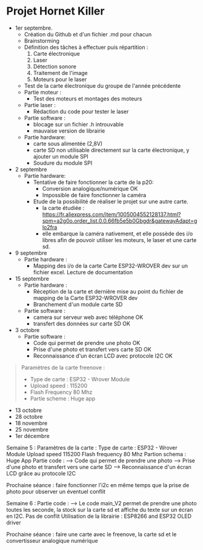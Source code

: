 # Projet Hornet Killer 

* 1er septembre.
  - Création du Github et d'un fichier .md pour chacun
  - Brainstorming
  - Définition des tâches à effectuer puis répartition :
    1. Carte électronique
    2. Laser
    3. Détection sonore
    4. Traitement de l'image 
    5. Moteurs pour le laser
  - Test de la carte électronique du groupe de l'année précédente
  - Partie moteur :
    - Test des moteurs et montages des moteurs
  - Partie laser :
    - Rédaction du code pour tester le laser
  - Partie software :
    - blocage sur un fichier .h introuvable
    - mauvaise version de librairie
  - Partie hardware:
    - carte sous alimentée (2,8V)
    - carte SD non utilisable directement sur la carte électronique, y ajouter un module SPI
    - Soudure du module SPI
* 2 septembre
  - Partie hardware:
    - Tentative de faire fonctionner la carte de la p20:
      - Conversion analogique/numérique OK
      - Impossible de faire fonctionner la caméra
    - Etude de la possibilité de réaliser le projet sur une autre carte.
      - la carte étudiée :  https://fr.aliexpress.com/item/1005004552128137.html?spm=a2g0o.order_list.0.0.66fb5e5b0Gbgdr&gatewayAdapt=glo2fra
      - elle embarque la caméra nativement, et elle possède des i/o libres afin de pouvoir utiliser les moteurs, le laser et une carte sd.
* 9 septembre
  - Partie hardware :
    - Mapping des i/o de la carte Carte ESP32-WROVER dev sur un fichier excel. Lecture de documentation
* 15 septembre
  - Partie hardware : 
    - Réception de la carte et dernière mise au point du fichier de mapping de la Carte ESP32-WROVER dev
    - Branchement d'un module carte SD 
  - Partie software :
    - camera sur serveur web avec téléphone OK
    - transfert des données sur carte SD OK
* 3 octobre
  - Partie software :
    - Code qui permet de prendre une photo OK
    - Prise d'une photo et transfert vers carte SD OK
    - Reconnaissance d'un écran LCD avec protocole I2C OK
> Paramètres de la carte freenove : 
> - Type de carte : ESP32 - Wrover Module
> - Upload speed : 115200
> - Flash Frequency 80 Mhz
> - Partie scheme : Huge app
* 13 octobre
* 28 octobre
* 18 novembre
* 25 novembre
* 1er décembre




Semaine 5 :
Paramètres de la carte :  Type de carte : ESP32 - Wrover Module
                          Upload speed 115200
                          Flash frequency 80 Mhz
                          Partion schema : Huge App
Partie code :
--> Code qui permet de prendre une photo
--> Prise d'une photo et transfert vers une carte SD
--> Reconnaissance d'un écran LCD grâce au protocole I2C

Prochaine séance : faire fonctionner l'i2c en même temps que la prise de photo pour observer un éventuel conflit

Semaine 6 :
Partie code : 
--> Le code main_V2 permet de prendre une photo toutes les seconde, la stock sur la carte sd et affiche du texte sur un écran en I2C. Pas de conflit
Utilisation de la librairie : ESP8266 and ESP32 OLED driver

Prochaine séance : faire une carte avec le freenove, la carte sd et le convertisseur analogique numérique
